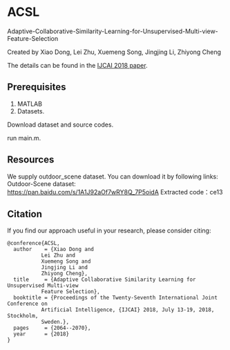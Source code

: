 
ACSL
===

Adaptive-Collaborative-Similarity-Learning-for-Unsupervised-Multi-view-Feature-Selection

Created by Xiao Dong, Lei Zhu, Xuemeng Song, Jingjing Li, Zhiyong Cheng

The details can be found in the [IJCAI 2018 paper](https://www.researchgate.net/publication/332669714_Adaptive_Collaborative_Similarity_Learning_for_Unsupervised_Multi-view_Feature_Selection).

Prerequisites
-------------
1. MATLAB
2. Datasets.

Download dataset and  source codes.

run main.m.


Resources
---------
We supply outdoor_scene dataset. You can download it by following links:
Outdoor-Scene dataset: https://pan.baidu.com/s/1A1J92aOf7wRY8Q_7P5oidA  Extracted code：ce13 

Citation
---------
If you find our approach useful in your research, please consider citing:

    @conference{ACSL,
      author    = {Xiao Dong and
               Lei Zhu and
               Xuemeng Song and
               Jingjing Li and
               Zhiyong Cheng},        
      title     = {Adaptive Collaborative Similarity Learning for Unsupervised Multi-view
               Feature Selection},        
      booktitle = {Proceedings of the Twenty-Seventh International Joint Conference on
               Artificial Intelligence, {IJCAI} 2018, July 13-19, 2018, Stockholm,
               Sweden.},               
      pages     = {2064--2070},  
      year      = {2018}
    }
